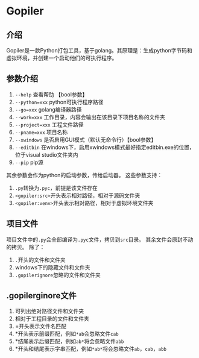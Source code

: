 # Gopiler
## 介绍
Gopiler是一款Python打包工具，基于golang。其原理是：生成python字节码和虚拟环境，并创建一个启动他们的可执行程序。

## 参数介绍
1. `--help` 查看帮助 【bool参数】
2. `--python=xxx` python可执行程序路径
3. `--go=xxx` golang编译器路径
4. `--work=xxx` 工作目录，内容会输出在该目录下项目名称的文件夹
5. `--project=xxx` 工程文件路径
6. `--pname=xxx` 项目名称
7. `--xwindows` 是否启用GUI模式（默认无命令行）【bool参数】
8. `--editbin` 在windows下，启用xwindows模式最好指定editbin.exe的位置，位于visual studio文件夹内
9. `--pip` pip源

其余参数会作为python的启动参数，传给启动器。
这些参数支持：
1. `.py`转换为`.pyc`，前提是该文件存在
2. `<gopiler:src>`开头表示相对路径，相对于源码文件夹
3. `<gopiler:venv>`开头表示相对路径，相对于虚拟环境文件夹

## 项目文件
项目文件中的`.py`会全部编译为`.pyc`文件，拷贝到`src`目录。
其余文件会原封不动的拷贝。
除了：
1. `.`开头的文件和文件夹
2. windows下的隐藏文件和文件夹
3. `.gopilerignore`忽略的文件和文件夹

## .gopilerginore文件
1. 可列出绝对路径文件和文件夹
2. 相对于工程目录的文件和文件夹
3. =开头表示文件名匹配
4. *开头表示前缀匹配，例如`*ab`会忽略文件`cab`
5. *结尾表示后缀匹配，例如`ab*`将会忽略文件`abb`
6. *开头和结尾表示字串匹配，例如`*ab*`将会忽略文件`ab`，`cab`，`abb`